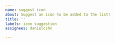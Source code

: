 ```yaml
---
name: suggest icon
about: Suggest an icon to be added to the list!
title: ''
labels: icon suggestion
assignees: danielcshn

---
```



